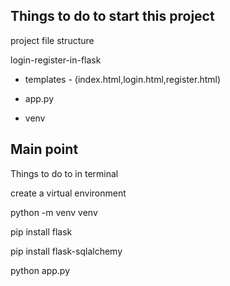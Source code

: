 ## Things to do to start this project 

project file structure

login-register-in-flask

  - templates - (index.html,login.html,register.html)

  - app.py

  - venv


## Main point 

Things to do to in terminal 

create a virtual environment

python -m venv venv

pip install flask 

pip install flask-sqlalchemy
<br>
<img stc="https://github.com/vectorsigmaissomewhere/Flask-Projects/blob/main/Login-register-in-flask/project-result/thingstoremember.PNG">

python app.py 





